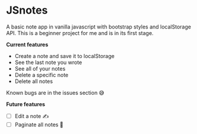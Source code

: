 # JSnotes

A basic note app in vanilla javascript with bootstrap styles and localStorage API.
This is a beginner project for me and is in its first stage.

**Current features**
* Create a note and save it to localStorage
* See the last note you wrote
* See all of your notes
* Delete a specific note
* Delete all notes

Known bugs are in the issues section 😅

**Future features**
- [ ] Edit a note ✍️
- [ ] Paginate all notes 📓
